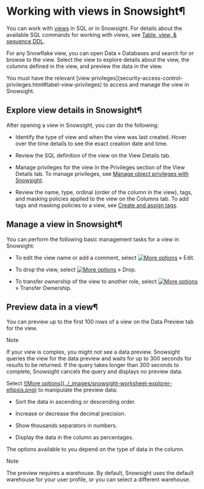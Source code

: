 # Working with views in Snowsight¶

You can work with [views](views-introduction) in SQL or in Snowsight. For
details about the available SQL commands for working with views, see [Table,
view, & sequence DDL](../sql-reference/ddl-table).

For any Snowflake view, you can open Data » Databases and search for or browse
to the view. Select the view to explore details about the view, the columns
defined in the view, and preview the data in the view.

You must have the relevant [view privileges](security-access-control-
privileges.html#label-view-privileges) to access and manage the view in
Snowsight.

## Explore view details in Snowsight¶

After opening a view in Snowsight, you can do the following:

  * Identify the type of view and when the view was last created. Hover over the time details to see the exact creation date and time.

  * Review the SQL definition of the view on the View Details tab.

  * Manage privileges for the view in the Privileges section of the View Details tab. To manage privileges, see [Manage object privileges with Snowsight](security-access-control-configure.html#label-snowsight-manage-object-privileges).

  * Review the name, type, ordinal (order of the column in the view), tags, and masking policies applied to the view on the Columns tab. To add tags and masking policies to a view, see [Create and assign tags](object-tagging.html#label-object-tagging-create-assign).

## Manage a view in Snowsight¶

You can perform the following basic management tasks for a view in Snowsight:

  * To edit the view name or add a comment, select [![More options](../_images/snowsight-worksheet-explorer-ellipsis.png)](../_images/snowsight-worksheet-explorer-ellipsis.png) » Edit.

  * To drop the view, select [![More options](../_images/snowsight-worksheet-explorer-ellipsis.png)](../_images/snowsight-worksheet-explorer-ellipsis.png) » Drop.

  * To transfer ownership of the view to another role, select [![More options](../_images/snowsight-worksheet-explorer-ellipsis.png)](../_images/snowsight-worksheet-explorer-ellipsis.png) » Transfer Ownership.

## Preview data in a view¶

You can preview up to the first 100 rows of a view on the Data Preview tab for
the view.

Note

If your view is complex, you might not see a data preview. Snowsight queries
the view for the data preview and waits for up to 300 seconds for results to
be returned. If the query takes longer than 300 seconds to complete, Snowsight
cancels the query and displays no preview data.

Select [![More options](../_images/snowsight-worksheet-explorer-
ellipsis.png)](../_images/snowsight-worksheet-explorer-ellipsis.png) to
manipulate the preview data:

  * Sort the data in ascending or descending order.

  * Increase or decrease the decimal precision.

  * Show thousands separators in numbers.

  * Display the data in the column as percentages.

The options available to you depend on the type of data in the column.

Note

The preview requires a warehouse. By default, Snowsight uses the default
warehouse for your user profile, or you can select a different warehouse.

